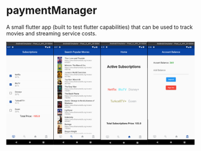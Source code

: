 # paymentManager
A small flutter app (built to test flutter capabilities) that can be used to track movies and streaming service costs.

![Pages](pages.png)

